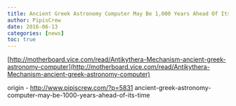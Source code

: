 ```yaml
---
title: Ancient Greek Astronomy Computer May Be 1,000 Years Ahead Of Its Time
author: PipisCrew
date: 2016-06-13
categories: [news]
toc: true
---
```


[http://motherboard.vice.com/read/Antikythera-Mechanism-ancient-greek-astronomy-computer](http://motherboard.vice.com/read/Antikythera-Mechanism-ancient-greek-astronomy-computer)

origin - http://www.pipiscrew.com/?p=5831 ancient-greek-astronomy-computer-may-be-1000-years-ahead-of-its-time